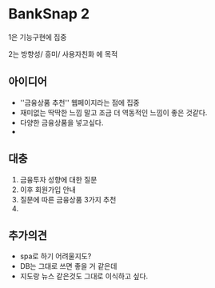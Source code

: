 # BankSnap 2

1은 기능구현에 집중

2는 방향성/ 흥미/ 사용자친화 에 목적



## 아이디어

- ''금융상품 추천'' 웹페이지라는 점에 집중
- 재미없는 딱딱한 느낌 말고 조금 더 역동적인 느낌이 좋은 것같다.
- 다양한 금융상품을 넣고싶다.
- 





## 대충

1. 금융투자 성향에 대한 질문
2. 이후 회원가입 안내
3. 질문에 따른 금융상품 3가지 추천
4. 




## 추가의견

- spa로 하기 어려울지도?
- DB는 그대로 쓰면 좋을 거 같은데
- 지도랑 뉴스 같은것도 그대로 이식하고 싶다.

